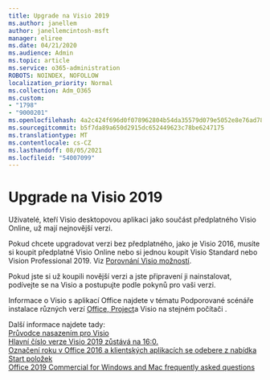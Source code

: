 ```yaml
---
title: Upgrade na Visio 2019
ms.author: janellem
author: janellemcintosh-msft
manager: eliree
ms.date: 04/21/2020
ms.audience: Admin
ms.topic: article
ms.service: o365-administration
ROBOTS: NOINDEX, NOFOLLOW
localization_priority: Normal
ms.collection: Adm_O365
ms.custom:
- "1798"
- "9000201"
ms.openlocfilehash: 4a2c424f696d0f078962804b54da35579d079e5052e8e76ad7803b093e0f6d7e
ms.sourcegitcommit: b5f7da89a650d2915dc652449623c78be6247175
ms.translationtype: MT
ms.contentlocale: cs-CZ
ms.lasthandoff: 08/05/2021
ms.locfileid: "54007099"
---
```

# <a name="upgrade-to-visio-2019"></a>Upgrade na Visio 2019

Uživatelé, kteří Visio desktopovou aplikaci jako součást předplatného Visio Online, už mají nejnovější verzi. 

Pokud chcete upgradovat verzi bez předplatného, jako je Visio 2016, musíte si koupit předplatné Visio Online nebo si jednou koupit Visio Standard nebo Vision Professional 2019. Viz [Porovnání Visio možností](https://products.office.com/visio/microsoft-visio-plans-and-pricing-compare-visio-options).

Pokud jste si už koupili novější verzi a [](https://support.office.com/article/f98f21e3-aa02-4827-9167-ddab5b025710?wt.mc_id=OfficeAdm_ClientDIA_Alchemy1798) jste připravení ji nainstalovat, podívejte se na Visio a postupujte podle pokynů pro vaši verzi. 

Informace o Visio s aplikací Office najdete v tématu Podporované scénáře instalace různých verzí [Office, Project](https://docs.microsoft.com/deployoffice/install-different-office-visio-and-project-versions-on-the-same-computer)a Visio na stejném počítači .

Další informace najdete tady:<br>
[Průvodce nasazením pro Visio](https://docs.microsoft.com/deployoffice/deployment-guide-for-visio)<br>
[Hlavní číslo verze Visio 2019 zůstává na 16:0.](https://docs.microsoft.com/deployoffice/office2019/overview#whats-stayed-the-same-in-office-2019)<br>
[Označení roku v Office 2016 a klientských aplikacích se odebere z nabídka Start položek](https://support.office.com/article/8fe5e052-76d2-49de-af30-2e84ed3da907?wt.mc_id=OfficeAdm_ClientDIA_Alchemy1798)<br>
[Office 2019 Commercial for Windows and Mac frequently asked questions](https://support.microsoft.com/help/4133312) 
